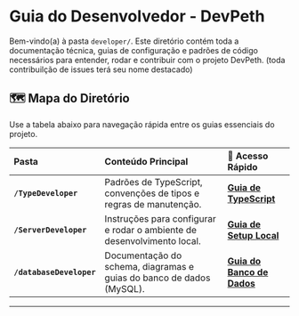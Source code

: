 # Guia do Desenvolvedor - DevPeth
Bem-vindo(a) à pasta `developer/`. Este diretório contém toda a documentação técnica, guias de configuração e padrões de código necessários para entender, rodar e contribuir com o projeto DevPeth.
(toda contribuilção de issues terá seu nome destacado)

## 🗺️ Mapa do Diretório
Use a tabela abaixo para navegação rápida entre os guias essenciais do projeto.

| Pasta | Conteúdo Principal | 🔗 Acesso Rápido |
| :--- | :--- | :--- |
| **`/TypeDeveloper`** | Padrões de TypeScript, convenções de tipos e regras de manutenção. | **[Guia de TypeScript](./TypeDeveloper/README.md)** |
| **`/ServerDeveloper`** | Instruções para configurar e rodar o ambiente de desenvolvimento local. | **[Guia de Setup Local](./ServerDeveloper/README.md)** |
| **`/databaseDeveloper`** | Documentação do schema, diagramas e guias do banco de dados (MySQL). | **[Guia do Banco de Dados](./databaseDeveloper/README.md)** |

---
